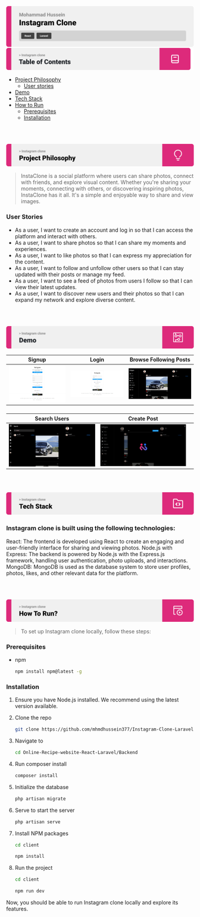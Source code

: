 <img src="./readme/title1.svg"/>

<img src="./readme/table-of-contents.svg"/>

- [Project Philosophy](#project-description)
  - [User stories](#user-stories)
- [Demo](#demo)
- [Tech Stack](#tech-stack)
- [How to Run](#how-to-run)
  - [Prerequisites](#prerequisites)
  - [Installation](#installation)

<br><br>

<!-- project philosophy -->
<a name="project-description"></a>
<img src="./readme/title2.svg"/>

> InstaClone is a social platform where users can share photos, connect with friends, and explore visual content. Whether you're sharing your moments, connecting with others, or discovering inspiring photos, InstaClone has it all. It's a simple and enjoyable way to share and view images.

<a name="user-stories"></a>
### User Stories
- As a user, I want to create an account and log in so that I can access the platform and interact with others.
- As a user, I want to share photos so that I can share my moments and experiences.
- As a user, I want to like photos so that I can express my appreciation for the content.
- As a user, I want to follow and unfollow other users so that I can stay updated with their posts or manage my feed.
- As a user, I want to see a feed of photos from users I follow so that I can view their latest updates.
- As a user, I want to discover new users and their photos so that I can expand my network and explore diverse content.

<br><br>

<!-- Demo -->
<a name="demo"></a>
<img src="./readme/demo.svg"/>

| Signup | Login | Browse Following Posts |
| ---| ---| ---|
| ![Landing](./readme/demo/signup.jpeg) | ![fsdaf](./readme/demo/login.jpeg) | ![fsdaf](./readme/demo/posts.jpeg) |
###
| Search Users  | Create Post | |
| ---| ---| ---|
| ![Landing](./readme/demo/search.jpeg) | ![fsdaf](./readme/demo/create-post.jpeg) | |

<br><br>

<!-- Tech stack -->
<a name="tech-stack"></a>
<img src="./readme/title5.svg"/>

###  Instagram clone is built using the following technologies:
React: The frontend is developed using React to create an engaging and user-friendly interface for sharing and viewing photos.
Node.js with Express: The backend is powered by Node.js with the Express.js framework, handling user authentication, photo uploads, and interactions.
MongoDB: MongoDB is used as the database system to store user profiles, photos, likes, and other relevant data for the platform.

<br><br>

<!-- How to run -->
<a name="how-to-run"></a>
<img src="./readme/title6.svg"/>

> To set up Instagram clone locally, follow these steps:

### Prerequisites
<a name="prerequisites"></a>

* npm
  ```sh
  npm install npm@latest -g
  ```

### Installation
<a name="installation"></a>

1. Ensure you have Node.js installed. We recommend using the latest version available.
2. Clone the repo
   ```sh
   git clone https://github.com/mhmdhussein377/Instagram-Clone-Laravel-React.git
   ```
3. Navigate to

   ```sh
   cd Online-Recipe-website-React-Laravel/Backend
   ```
4. Run composer install
   
   ```sh
   composer install
   ```
5. Initialize the database
   
   ```sh
   php artisan migrate
   ```
6. Serve to start the server
    
   ```sh
   php artisan serve
   ```
7. Install NPM packages
   ```sh
   cd client
   ```
   ```sh
   npm install
   ```
8. Run the project
   ```sh
   cd client
   ```
   ```sh
   npm run dev
   ```

Now, you should be able to run Instagram clone locally and explore its features.
